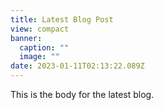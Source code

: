 ```yaml
---
title: Latest Blog Post
view: compact
banner:
  caption: ""
  image: ""
date: 2023-01-11T02:13:22.089Z
---
```

This is the body for the latest blog.